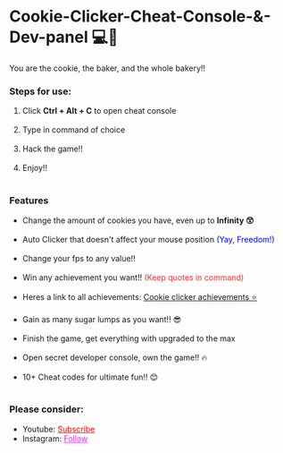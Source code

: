 # Cookie-Clicker-Cheat-Console-&-Dev-panel 💻🍪
You are the cookie, the baker, and the whole bakery!!


<h3>Steps for use: </h3>
<ol style="margin-bottom:10px;">
<li>Click <b>Ctrl + Alt + C</b> to open cheat console</li><br>
<li>Type in command of choice</li><br>
<li>Hack the game!!</li><br>
<li>Enjoy!!</li><br>
</ol>


<h3>Features</h3>
<ul style="margin-bottom:10px;">
<li>Change the amount of cookies you have, even up to <b>Infinity 😲</b></li><br>
<li>Auto Clicker that doesn't affect your mouse position<span style="color:blue;"> (Yay, Freedom!)</span></li><br>
<li>Change your fps to any value!!</li><br>
<li>Win any achievement you want!!<span style="color:#f52f2f"> (Keep quotes in command) </span> </li><br>
<li>Heres a link to all achievements: <a href="https://cookieclicker.fandom.com/wiki/Achievement">Cookie clicker achievements ⭐</a></li><br>
<li>Gain as many sugar lumps as you want!! 😎</li><br>
<li>Finish the game, get everything with upgraded to the max</li><br>
<li>Open secret developer console, own the game!! 🔥</li><br>
<li>10+ Cheat codes for ultimate fun!! 😊</li><br>
</ul>

<h3>Please consider:</h3>
<ul>
<li>Youtube:  <a style="color:red;" target="_Blank" href="https://www.youtube.com/channel/UCinBnZ2BKAbCKA1w9lmFd0w">Subscribe</a></li>
<li>Instagram:  <a style="color:#dc2ef0;" target="_Blank" href="https://www.instagram.com/nyc.geahad.codes/">Follow</a></li>
</ul>
